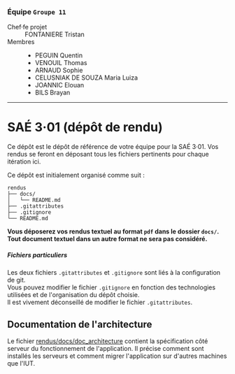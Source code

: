 ### Équipe `Groupe 11`

<dl>
<dt>Chef·fe projet</dt>
<dd>FONTANIERE Tristan</dd>
<dt>Membres</dt>
<dd>

- PEGUIN Quentin
- VENOUIL Thomas
- ARNAUD Sophie
- CELUSNIAK DE SOUZA Maria Luiza
- JOANNIC Elouan
- BILS Brayan

</dd>

---

# SAÉ 3·01 (dépôt de rendu)

Ce dépôt est le dépôt de référence de votre équipe pour la SAÉ 3·01.
Vos rendus se feront en déposant tous les fichiers pertinents pour chaque itération ici.

Ce dépôt est initialement organisé comme suit :
```console
rendus
├── docs/
│   └── README.md
├── .gitattributes
├── .gitignore
└── README.md
```

**Vous déposerez vos rendus textuel au format `pdf` dans le dossier `docs/`.<br>
Tout document textuel dans un autre format ne sera pas considéré.**


##### Fichiers particuliers

Les deux fichiers `.gitattributes` et `.gitignore` sont liés à la configuration de git.<br>
Vous pouvez modifier le fichier `.gitignore` en fonction des technologies utilisées et de l'organisation du dépôt choisie.<br>
Il est vivement déconseillé de modifier le fichier `.gitattributes`.

## Documentation de l'architecture
Le fichier [rendus/docs/doc_architecture](https://gricad-gitlab.univ-grenoble-alpes.fr/iut2-info-stud/2024-s3/s3.01/team-11/rendus/-/blob/master/docs/doc_architecture.md?ref_type=heads) contient la spécification côté serveur du fonctionnement de l'application.
Il précise comment sont installés les serveurs et comment migrer l'application sur d'autres machines que l'IUT.
